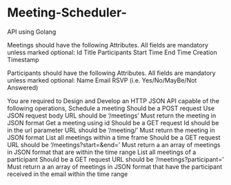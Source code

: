 # Meeting-Scheduler-
API using Golang

Meetings should have the following Attributes. All fields are mandatory unless marked optional:
Id
Title
Participants
Start Time
End Time
Creation Timestamp

Participants should have the following Attributes. All fields are mandatory unless marked optional:
Name
Email
RSVP (i.e. Yes/No/MayBe/Not Answered)

You are required to Design and Develop an HTTP JSON API capable of the following operations,
Schedule a meeting
Should be a POST request
Use JSON request body
URL should be ‘/meetings’
Must return the meeting in JSON format
Get a meeting using id
Should be a GET request
Id should be in the url parameter
URL should be ‘/meeting/<id here>’
Must return the meeting in JSON format
List all meetings within a time frame
Should be a GET request
URL should be ‘/meetings?start=<start time here>&end=<end time here>’
Must return a an array of meetings in JSON format that are within the time range
List all meetings of a participant
Should be a GET request
URL should be ‘/meetings?participant=<email id>’
Must return a an array of meetings in JSON format that have the participant received in the email within the time range





